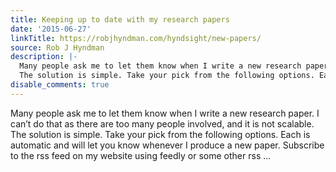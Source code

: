 ```yaml
---
title: Keeping up to date with my research papers
date: '2015-06-27'
linkTitle: https://robjhyndman.com/hyndsight/new-papers/
source: Rob J Hyndman
description: |-
  Many people ask me to let them know when I write a new research paper. I can&rsquo;t do that as there are too many people involved, and it is not scalable.
  The solution is simple. Take your pick from the following options. Each is automatic and will let you know whenever I produce a new paper. Subscribe to the rss feed on my website using feedly or some other rss ...
disable_comments: true
---
```

Many people ask me to let them know when I write a new research paper. I can&rsquo;t do that as there are too many people involved, and it is not scalable.
The solution is simple. Take your pick from the following options. Each is automatic and will let you know whenever I produce a new paper. Subscribe to the rss feed on my website using feedly or some other rss ...